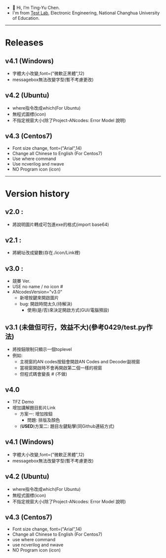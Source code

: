 - 👋 Hi, I’m Ting-Yu Chen.
- I'm from [Test Lab](http://testlab.ncue.edu.tw/tch/), Electronic Engineering, National Changhua University of Education.
---
# Releases

## v4.1 (Windows)
* 字體大小改變,font=("微軟正黑體",12)
* messagebox無法改變字型(暫不考慮更改)

## v4.2 (Ubuntu)
* where指令改成which(For Ubuntu)
* 無程式圖標(icon)
* 不指定視窗大小(除了Project-ANcodes: Error Model 說明)

## v4.3 (Centos7)
* Font size change, font=("Arial",14)
* Change all Chinese to English (For Centos7)
* Use where command
* Use ncverilog and nwave
* NO Program icon (icon)

---
# Version history
## v2.0 : 
* 將說明圖片轉成可包進exe的格式(import base64)

## v2.1 : 
* 將網址改成變數(存在./icon/Link裡)

## v3.0 :
* 競賽 Ver.
* USE no name / no icon #
* ANcodesVersion="v3.0"
	* 新增按鍵來開啟圖片
	* bug: 開啟時間太久(待解決)
		* 使用(是/否)來決定開啟方式(GUI/電腦預設)

## v3.1 (未做但可行，效益不大)(參考0429/test.py作法)
* 將按鈕限制只顯示一個toplevel
* 例如:
	* 主視窗的AN codes按鈕會開啟AN Codes and Decoder副視窗
	* 當視窗開啟時不會再開啟第二個一樣的視窗
	* 但程式碼會變長 # (不做)

## v4.0
* TFZ Demo
* 增加講解題目影片Link
	* 方案一: 增加按鈕
		* 問題: 排版及顏色
	* (**USED**)方案二: 題目左鍵點擊(同Github連結方式)

## v4.1 (Windows)
* 字體大小改變,font=("微軟正黑體",12)
* messagebox無法改變字型(暫不考慮更改)

## v4.2 (Ubuntu)
* where指令改成which(For Ubuntu)
* 無程式圖標(icon)
* 不指定視窗大小(除了Project-ANcodes: Error Model 說明)

## v4.3 (Centos7)
* Font size change, font=("Arial",14)
* Change all Chinese to English (For Centos7)
* use where command
* use ncverilog and nwave
* NO Program icon (icon)
